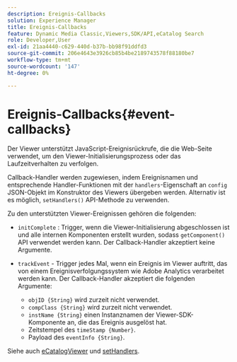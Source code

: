 ```yaml
---
description: Ereignis-Callbacks
solution: Experience Manager
title: Ereignis-Callbacks
feature: Dynamic Media Classic,Viewers,SDK/API,eCatalog Search
role: Developer,User
exl-id: 21aa4440-c629-440d-b37b-bb98f91ddfd3
source-git-commit: 206e4643e3926cb85b4be2189743578f88180be7
workflow-type: tm+mt
source-wordcount: '147'
ht-degree: 0%

---
```


# Ereignis-Callbacks{#event-callbacks}

Der Viewer unterstützt JavaScript-Ereignisrückrufe, die die Web-Seite verwendet, um den Viewer-Initialisierungsprozess oder das Laufzeitverhalten zu verfolgen.

Callback-Handler werden zugewiesen, indem Ereignisnamen und entsprechende Handler-Funktionen mit der `handlers`-Eigenschaft an `config` JSON-Objekt im Konstruktor des Viewers übergeben werden. Alternativ ist es möglich, `setHandlers()` API-Methode zu verwenden.

Zu den unterstützten Viewer-Ereignissen gehören die folgenden:

* `initComplete` : Trigger, wenn die Viewer-Initialisierung abgeschlossen ist und alle internen Komponenten erstellt wurden, sodass `getComponent()` API verwendet werden kann. Der Callback-Handler akzeptiert keine Argumente.

* `trackEvent` - Trigger jedes Mal, wenn ein Ereignis im Viewer auftritt, das von einem Ereignisverfolgungssystem wie Adobe Analytics verarbeitet werden kann. Der Callback-Handler akzeptiert die folgenden Argumente:

   * `objID {String}` wird zurzeit nicht verwendet.
   * `compClass {String}` wird zurzeit nicht verwendet.
   * `instName {String}` einen Instanznamen der Viewer-SDK-Komponente an, die das Ereignis ausgelöst hat.
   * Zeitstempel des `timeStamp {Number}`.
   * Payload des `eventInfo {String}`.

Siehe auch [eCatalogViewer](/help/aem-viewers-ref/c-html5-s7-aem-asset-viewers/c-html5-ecatsearch-viewer-about/c-html5-ecatsearch-viewer-javascriptapiref/r-html5-ecatsearch-javascriptapiref-ecatalogsearchviewer.md) und [setHandlers](../../c-html5-s7-aem-asset-viewers/c-html5-20-ecatalog-viewer-about/c-html5-20-ecatalog-viewer-javascriptapiref/r-html5-ecatalog-viewer-20-javascriptapiref-sethandlers.md#reference-7858574ff5c34ce993ef4fdff741a856).
